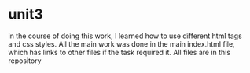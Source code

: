 # unit3
in the course of doing this work, I learned how to use different html tags and css styles.
All the main work was done in the main index.html file, which has links to other files if the task required it.
All files are in this repository
